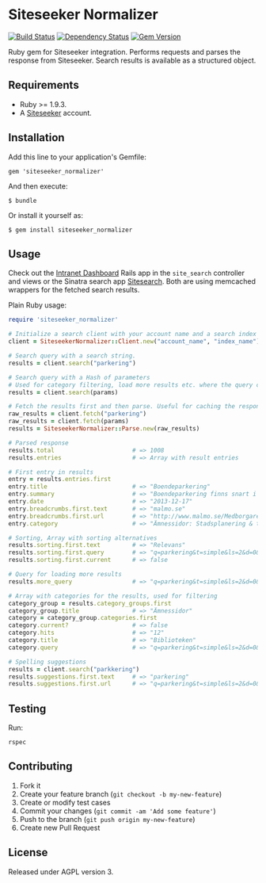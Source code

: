 # Siteseeker Normalizer

[![Build Status](https://travis-ci.org/malmostad/siteseeker_normalizer.png)](https://travis-ci.org/malmostad/siteseeker_normalizer) [![Dependency Status](https://gemnasium.com/malmostad/siteseeker_normalizer.png)](https://gemnasium.com/malmostad/siteseeker_normalizer) [![Gem Version](https://badge.fury.io/rb/siteseeker_normalizer.png)](http://badge.fury.io/rb/siteseeker_normalizer)

Ruby gem for Siteseeker integration. Performs requests and parses the response from Siteseeker. Search results is available as a structured object.

## Requirements
* Ruby >= 1.9.3.
* A [Siteseeker](http://www.siteseeker.se/) account.

## Installation

Add this line to your application's Gemfile:

    gem 'siteseeker_normalizer'

And then execute:

    $ bundle

Or install it yourself as:

    $ gem install siteseeker_normalizer

## Usage
Check out the [Intranet Dashboard](https://github.com/malmostad/intranet-dashboard) Rails app in the `site_search` controller and views or the Sinatra search app [Sitesearch](https://github.com/malmostad/sitesearch). Both are using memcached wrappers for the fetched search results.

Plain Ruby usage:

```Ruby
require 'siteseeker_normalizer'

# Initialize a search client with your account name and a search index name.
client = SiteseekerNormalizer::Client.new("account_name", "index_name")

# Search query with a search string.
results = client.search("parkering")

# Search query with a Hash of parameters
# Used for category filtering, load more results etc. where the query comes from a previous result.
results = client.search(params)

# Fetch the results first and then parse. Useful for caching the response before parsing.
raw_results = client.fetch("parkering")
raw_results = client.fetch(params)
results = SiteseekerNormalizer::Parse.new(raw_results)

# Parsed response
results.total                      # => 1008
results.entries                    # => Array with result entries

# First entry in results
entry = results.entries.first
entry.title                        # => "Boendeparkering"
entry.summary                      # => "Boendeparkering finns snart i 19 ..."
entry.date                         # => "2013-12-17"
entry.breadcrumbs.first.text       # => "malmo.se"
entry.breadcrumbs.first.url        # => "http://www.malmo.se/Medborgare.html"
entry.category                     # => "Ämnessidor: Stadsplanering & trafik"

# Sorting, Array with sorting alternatives
results.sorting.first.text         # => "Relevans"
results.sorting.first.query        # => "q=parkering&t=simple&ls=2&d=0&d1=01&d2 ..."
results.sorting.first.current      # => false

# Query for loading more results
results.more_query                 # => "q=parkering&t=simple&ls=2&d=0&d1=01&d2 ..."

# Array with categories for the results, used for filtering
category_group = results.category_groups.first
category_group.title               # => "Ämnessidor"
category = category_group.categories.first
category.current?                  # => false
category.hits                      # => "12"
category.title                     # => "Biblioteken"
category.query                     # => "q=parkering&t=simple&ls=2&d=0&d1=01&d2 ..."

# Spelling suggestions
results = client.search("parkkering")
results.suggestions.first.text     # => "parkering"
results.suggestions.first.url      # => "q=parkering&t=simple&ls=2&d=0&d1=01& ..."
```

## Testing
Run:

    rspec

## Contributing

1. Fork it
2. Create your feature branch (`git checkout -b my-new-feature`)
3. Create or modify test cases
4. Commit your changes (`git commit -am 'Add some feature'`)
5. Push to the branch (`git push origin my-new-feature`)
6. Create new Pull Request

## License
Released under AGPL version 3.
